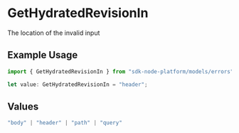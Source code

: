 # GetHydratedRevisionIn

The location of the invalid input

## Example Usage

```typescript
import { GetHydratedRevisionIn } from "sdk-node-platform/models/errors";

let value: GetHydratedRevisionIn = "header";
```

## Values

```typescript
"body" | "header" | "path" | "query"
```